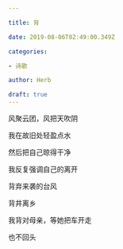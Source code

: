 ```yaml
---

title: 背

date: 2019-08-06T02:49:00.349Z

categories:

- 诗歌

author: Herb 

draft: true
---
```


风聚云团，风把天吹阴

我在故旧处轻盈点水

然后把自己晾得干净

我反复强调自己的离开



背弃来袭的台风

背井离乡

我背对母亲，等她把车开走

也不回头


